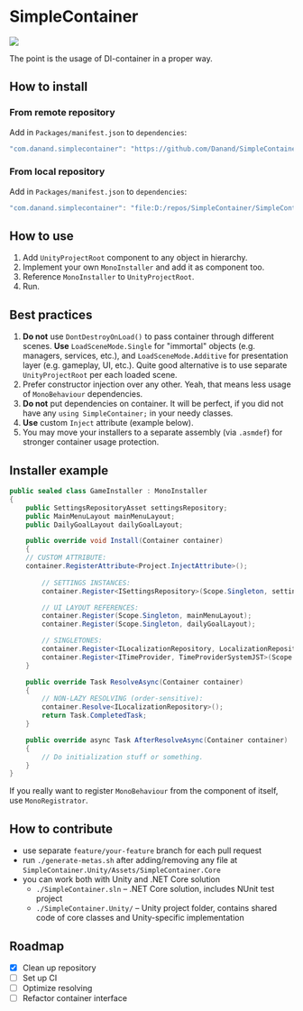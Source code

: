 # SimpleContainer
![](https://github.com/danand/SimpleContainer/workflows/Build%20and%20test/badge.svg)

The point is the usage of DI-container in a proper way.

## How to install

### From remote repository
Add in `Packages/manifest.json` to `dependencies`:
```javascript
"com.danand.simplecontainer": "https://github.com/Danand/SimpleContainer.git#0.6.9-package-unity"
```

### From local repository
Add in `Packages/manifest.json` to `dependencies`:
```javascript
"com.danand.simplecontainer": "file:D:/repos/SimpleContainer/SimpleContainer.Unity/Assets"
```

## How to use
1. Add `UnityProjectRoot` component to any object in hierarchy.
2. Implement your own `MonoInstaller` and add it as component too.
3. Reference `MonoInstaller` to `UnityProjectRoot`.
4. Run.

## Best practices
1. **Do not** use `DontDestroyOnLoad()` to pass container through different scenes. **Use** `LoadSceneMode.Single` for "immortal" objects (e.g. managers, services, etc.), and `LoadSceneMode.Additive` for presentation layer (e.g. gameplay, UI, etc.). Quite good alternative is to use separate `UnityProjectRoot` per each loaded scene.
2. Prefer constructor injection over any other. Yeah, that means less usage of `MonoBehaviour` dependencies.
3. **Do not** put dependencies on container. It will be perfect, if you did not have any `using SimpleContainer;` in your needy classes.
4. **Use** custom `Inject` attribute (example below).
5. You may move your installers to a separate assembly (via `.asmdef`) for stronger container usage protection.

## Installer example
```csharp
public sealed class GameInstaller : MonoInstaller
{
    public SettingsRepositoryAsset settingsRepository;
    public MainMenuLayout mainMenuLayout;
    public DailyGoalLayout dailyGoalLayout;

    public override void Install(Container container)
    {
	// CUSTOM ATTRIBUTE:
	container.RegisterAttribute<Project.InjectAttribute>();
	
        // SETTINGS INSTANCES:
        container.Register<ISettingsRepository>(Scope.Singleton, settingsRepository);

        // UI LAYOUT REFERENCES:
        container.Register(Scope.Singleton, mainMenuLayout);
        container.Register(Scope.Singleton, dailyGoalLayout);

        // SINGLETONES:
        container.Register<ILocalizationRepository, LocalizationRepositoryFromFile>(Scope.Singleton);
        container.Register<ITimeProvider, TimeProviderSystemJST>(Scope.Singleton);
    }

    public override Task ResolveAsync(Container container)
    {
        // NON-LAZY RESOLVING (order-sensitive):
        container.Resolve<ILocalizationRepository>();
        return Task.CompletedTask;
    }

    public override async Task AfterResolveAsync(Container container)
    {
        // Do initialization stuff or something.
    }
}
```
If you really want to register `MonoBehaviour` from the component of itself, use `MonoRegistrator`.

## How to contribute
* use separate `feature/your-feature` branch for each pull request
* run `./generate-metas.sh` after adding/removing any file at `SimpleContainer.Unity/Assets/SimpleContainer.Core`
* you can work both with Unity and .NET Core solution
  * `./SimpleContainer.sln` – .NET Core solution, includes NUnit test project
  * `./SimpleContainer.Unity/` – Unity project folder, contains shared code of core classes and Unity-specific implementation

## Roadmap
- [x] Clean up repository
- [ ] Set up CI
- [ ] Optimize resolving
- [ ] Refactor container interface
